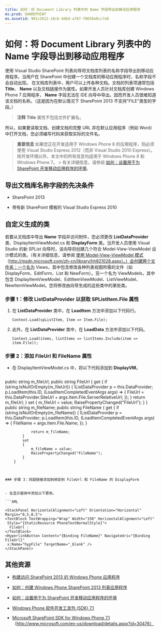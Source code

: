 ```yaml
---
title: 如何：将 Document Library 列表中的 Name 字段导出到移动应用程序
ms.prod: SHAREPOINT
ms.assetid: 901c2012-18c6-4dbd-a787-f8650a0cc7a8
---
```



# 如何：将 Document Library 列表中的 Name 字段导出到移动应用程序
使用 Visual Studio SharePoint 列表向导将文档库列表的名称字段导出到移动应用程序。当用户在 SharePoint 中创建一个文档库的移动应用程序时，名称字段不会自动出现。
在文档库列表中，用户可以上传各种文档。文档的列表项通常包括 **Title**、 **Name** 以及文档链接作为属性。如果开发人员针对文档库创建 Windows Phone 7 应用程序， **Name** 字段无法在 IDE 向导中导出。因而开发人员很难知道该文档的名称。（这是因为在默认情况下 SharePoint 2013 不支持"FILE"类型的字段。）
  
    
    


> **注释**
> **Title** 属性不包括文件扩展名。
  
    
    


所以，如果要读取文档、创建文档的完整 URL 并在默认应用程序（例如 Word）中打开文档，您必须编写代码来获取实际的文件名。
  
    
    


> **重要信息**
> 如果您正在开发适用于 Windows Phone 8 的应用程序，则必须使用 Visual Studio Express 2012（而非 Visual Studio 2010 Express）。除开发环境以外，本文中的所有信息均适用于 Windows Phone 8 和 Windows Phone 7。 > 有关详细信息，请参阅 [如何：设置用于为 SharePoint 开发移动应用程序的环境](how-to-set-up-an-environment-for-developing-mobile-apps-for-sharepoint.md)。 
  
    
    


## 导出文档库名称字段的先决条件


- SharePoint 2013
    
  
- 带有新 SharePoint 模板的 Visual Studio Express 2010
    
  

## 自定义生成的类
<a name="HowToExportTheNameFieldInADocumentLibraryListToAMobileApp_CustomizeTheGeneratedClases"> </a>

若要从文档库中导出 **Name** 字段并访问附件，您必须更改 **ListDataProvider** 类、DisplayItemViewModel.cs 和 **DisplayForm** 类。当开发人员使用 Visual Studio 的新 SPList 向导时，该向导将创建几个符合 Model-View-ViewModel 设计模式的类。（有关详细信息，请参阅 [使用 Model-View-ViewModel 模式](http://msdn.microsoft.com/zh-cn/library/hh821028.aspx)（http://msdn.microsoft.com/zh-cn/library/hh821028.aspx）。）会创建两个文件夹：一个名为 Views，其中包含修改各种列表视图所需的文件（如 DisplayForm、EditForm、List 和 NewForm）。另一个名为 ViewModels，其中包含 DisplayItemViewModel、EditItemViewModel、ListViewModel、NewItemViewModel。您将修改由向导生成的这些类中的某些类。
  
    
    

### 步骤 1：修改 ListDataProvider 以获取 SPListItem.File 属性


1. 在 **ListDataProvider** 类中，在 **LoadItem** 方法中添加以下代码行。
    
     `Context.Load(spListItem, Item => Item.File);`
    
  
2. 此外，在 **ListDataProvider** 类中，在 **LoadData** 方法中添加以下代码。
    
     `Context.Load(items, listItems => listItems.Include(item => item.File));`
    
  

### 步骤 2：添加 FileUrl 和 FileName 属性


- 在 DisplayItemViewModel.cs 中，将以下代码添加到 **DisplayVM**。
    
  ```cs
  
public string m_fileUrl;
        public string FileUrl
        {
            get
            {
                if (string.IsNullOrEmpty(m_fileUrl))
                {
                    IListDataProvider p = this.DataProvider;
                    p.LoadItem(this.ID, (LoadItemCompletedEventArgs args) =>
                         {
                             FileUrl = this.DataProvider.SiteUrl + 
                                       args.Item.File.ServerRelativeUrl;
                         });
                }
                return m_fileUrl;
            }
            set
            {
                m_fileUrl = value;
                RaisePropertyChanged("FileUrl");
            }
        }
        public string m_fileName;
        public string FileName
        {
            get
            {
                if (string.IsNullOrEmpty(m_fileName))
                {
                    IListDataProvider p = this.DataProvider;
                    p.LoadItem(this.ID, (LoadItemCompletedEventArgs args) =>
                    {
                        FileName = args.Item.File.Name;
                    });
                }

                return m_fileName;
            }
            set
            {
                m_fileName = value;
                RaisePropertyChanged("FileName");
            }
        }
  ```


### 步骤 3：将超链接添加到绑定到 FileUrl 和 FileName 的 DisplayForm


- 在显示窗体中添加以下更改。
    
  ```XML
  
<StackPanel HorizontalAlignment="Left" Orientation="Horizontal" Margin="0,5,0,5">
  <TextBlock TextWrapping="Wrap" Width="150" HorizontalAlignment="Left" 
   Style="{StaticResource PhoneTextNormalStyle}">
    FileUrl :
  </TextBlock>
  <HyperlinkButton Content="{Binding FileName}" NavigateUri="{Binding FileUrl}" 
   x:Name="hypFile" TargetName="_blank" />
</StackPanel>

  ```


## 其他资源
<a name="SP15StoreSPlist_addlresources"> </a>


-  [构建访问 SharePoint 2013 的 Windows Phone 应用程序](build-windows-phone-apps-that-access-sharepoint-2013.md)
    
  
-  [如何：创建 Windows Phone SharePoint 2013 列表应用程序](how-to-create-a-windows-phone-sharepoint-2013-list-app.md)
    
  
-  [如何：设置用于为 SharePoint 开发移动应用程序的环境](how-to-set-up-an-environment-for-developing-mobile-apps-for-sharepoint.md)
    
  
-  [Windows Phone 软件开发工具包 (SDK) 7.1](http://www.microsoft.com/zh-cn/download/details.aspx?id=27570)
    
  
-  [Microsoft SharePoint SDK for Windows Phone 7.1](http://www.microsoft.com/en-us/download/details.aspx?id=30476)（http://www.microsoft.com/en-us/download/details.aspx?id=30476）
    
  

